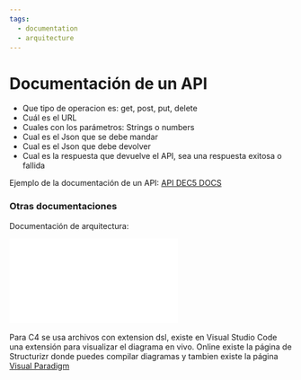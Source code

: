 ```yaml
---
tags:
  - documentation
  - arquitecture
---
```

# Documentación de un API

- Que tipo de operacion es: get, post, put, delete
- Cuál es el URL
- Cuales con los parámetros: Strings o numbers
- Cual es el Json que se debe mandar
- Cual es el Json que debe devolver
- Cual es la respuesta que devuelve el API, sea una respuesta exitosa o fallida

Ejemplo de la documentación de un API: [API DEC5 DOCS](https://5qa.dec.com.pe/api/v1/docs#api-Auth-01Login)

### Otras documentaciones

Documentación de arquitectura:

![Diagrama de arquitectura pdf](../../../Assets/Documents/Ejemplos%20Diagramas%20de%20arquitectura.pdf)

Para C4 se usa archivos con extension dsl, existe en Visual Studio Code una extensión para visualizar el diagrama en vivo. Online existe la página de Structurizr donde puedes compilar diagramas y tambien existe la página [Visual Paradigm](https://www.visual-paradigm.com/)